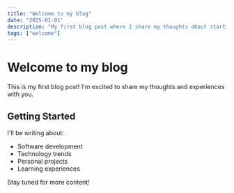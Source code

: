 ```yaml
---
title: "Welcome to my blog"
date: "2025-01-01"
description: "My first blog post where I share my thoughts about starting this journey"
tags: ["welcome"]
---
```


# Welcome to my blog

This is my first blog post! I'm excited to share my thoughts and experiences with you.

## Getting Started

I'll be writing about:

- Software development
- Technology trends
- Personal projects
- Learning experiences

Stay tuned for more content!

